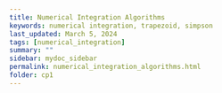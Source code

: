 ```yaml
---
title: Numerical Integration Algorithms
keywords: numerical integration, trapezoid, simpson
last_updated: March 5, 2024
tags: [numerical_integration]
summary: ""
sidebar: mydoc_sidebar
permalink: numerical_integration_algorithms.html
folder: cp1
---
```













<script src="js/code-block.js"></script>
<link rel="stylesheet" type="text/css" href="css/code-block.css">



<script> 
let tabData = [
  { name: 'Julia', content: '// using LinearAlgebra \n' },
  { name: 'Python', content: '// Python code here' },
  { name: 'Cpp', content: '// Cpp code here' }
];

document.write(createTabs(tabData));

</script>
